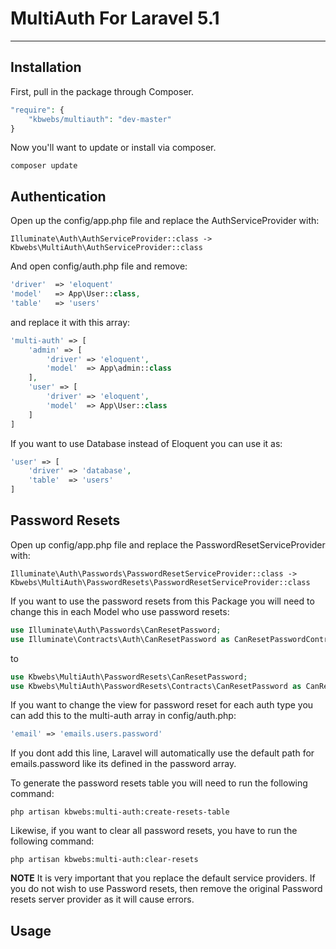 # MultiAuth For Laravel 5.1
---
## Installation
First, pull in the package through Composer.
```PHP
"require": {
    "kbwebs/multiauth": "dev-master"
}
```
Now you'll want to update or install via composer.
```
composer update
```
## Authentication
Open up the config/app.php file and replace the AuthServiceProvider with:
```
Illuminate\Auth\AuthServiceProvider::class -> Kbwebs\MultiAuth\AuthServiceProvider::class
```
And open config/auth.php file and remove:
```PHP
'driver'  => 'eloquent'
'model'   => App\User::class,
'table'   => 'users'
```
and replace it with this array:
```PHP
'multi-auth' => [
    'admin' => [
        'driver' => 'eloquent',
        'model'  => App\admin::class
    ],
    'user' => [
        'driver' => 'eloquent',
        'model'  => App\User::class
    ]
]
```
If you want to use Database instead of Eloquent you can use it as:
```PHP
'user' => [
    'driver' => 'database',
    'table'  => 'users'
]
```
## Password Resets
Open up config/app.php file and replace the PasswordResetServiceProvider with:
```
Illuminate\Auth\Passwords\PasswordResetServiceProvider::class -> Kbwebs\MultiAuth\PasswordResets\PasswordResetServiceProvider::class
```
If you  want to use the password resets from this Package you will need to change this in each Model who use password resets:
```PHP
use Illuminate\Auth\Passwords\CanResetPassword;
use Illuminate\Contracts\Auth\CanResetPassword as CanResetPasswordContract;
```
to
```PHP
use Kbwebs\MultiAuth\PasswordResets\CanResetPassword;
use Kbwebs\MultiAuth\PasswordResets\Contracts\CanResetPassword as CanResetPasswordContract;
```
If you want to change the view for password reset for each auth type you can add this to the multi-auth array in config/auth.php:
```PHP
'email' => 'emails.users.password'
```
If you dont add this line, Laravel will automatically use the default path for emails.password like its defined in the password array.

To generate the password resets table you will need to run the following command:
```
php artisan kbwebs:multi-auth:create-resets-table
```
Likewise, if you want to clear all password resets, you have to run the following command:
```
php artisan kbwebs:multi-auth:clear-resets
```

**NOTE** It is very important that you replace the default service providers. 
If you do not wish to use Password resets, then remove the original Password resets server provider as it will cause errors.

## Usage
